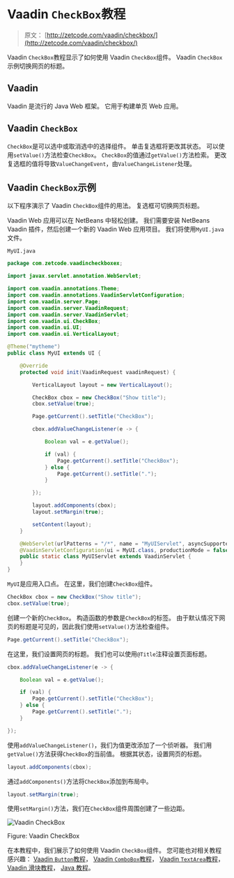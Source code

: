 # Vaadin `CheckBox`教程

> 原文： [http://zetcode.com/vaadin/checkbox/](http://zetcode.com/vaadin/checkbox/)

Vaadin `CheckBox`教程显示了如何使用 Vaadin `CheckBox`组件。 Vaadin `CheckBox`示例切换网页的标题。

## Vaadin

Vaadin 是流行的 Java Web 框架。 它用于构建单页 Web 应用。

## Vaadin `CheckBox`

`CheckBox`是可以选中或取消选中的选择组件。 单击复选框将更改其状态。 可以使用`setValue()`方法检查`CheckBox`。 `CheckBox`的值通过`getValue()`方法检索。 更改复选框的值将导致`ValueChangeEvent`，由`ValueChangeListener`处理。

## Vaadin `CheckBox`示例

以下程序演示了 Vaadin `CheckBox`组件的用法。 复选框可切换网页标题。

Vaadin Web 应用可以在 NetBeans 中轻松创建。 我们需要安装 NetBeans Vaadin 插件，然后创建一个新的 Vaadin Web 应用项目。 我们将使用`MyUI.java`文件。

`MyUI.java`

```java
package com.zetcode.vaadincheckboxex;

import javax.servlet.annotation.WebServlet;

import com.vaadin.annotations.Theme;
import com.vaadin.annotations.VaadinServletConfiguration;
import com.vaadin.server.Page;
import com.vaadin.server.VaadinRequest;
import com.vaadin.server.VaadinServlet;
import com.vaadin.ui.CheckBox;
import com.vaadin.ui.UI;
import com.vaadin.ui.VerticalLayout;

@Theme("mytheme")
public class MyUI extends UI {

    @Override
    protected void init(VaadinRequest vaadinRequest) {

        VerticalLayout layout = new VerticalLayout();

        CheckBox cbox = new CheckBox("Show title");
        cbox.setValue(true);

        Page.getCurrent().setTitle("CheckBox");

        cbox.addValueChangeListener(e -> {

            Boolean val = e.getValue();

            if (val) {
                Page.getCurrent().setTitle("CheckBox");
            } else {
                Page.getCurrent().setTitle(".");
            }

        });

        layout.addComponents(cbox);
        layout.setMargin(true);

        setContent(layout);        
    }

    @WebServlet(urlPatterns = "/*", name = "MyUIServlet", asyncSupported = true)
    @VaadinServletConfiguration(ui = MyUI.class, productionMode = false)
    public static class MyUIServlet extends VaadinServlet {
    }
}

```

`MyUI`是应用入口点。 在这里，我们创建`CheckBox`组件。

```java
CheckBox cbox = new CheckBox("Show title");
cbox.setValue(true);

```

创建一个新的`CheckBox`。 构造函数的参数是`CheckBox`的标签。 由于默认情况下网页的标题是可见的，因此我们使用`setValue()`方法检查组件。

```java
Page.getCurrent().setTitle("CheckBox");

```

在这里，我们设置网页的标题。 我们也可以使用`@Title`注释设置页面标题。

```java
cbox.addValueChangeListener(e -> {

    Boolean val = e.getValue();

    if (val) {
        Page.getCurrent().setTitle("CheckBox");
    } else {
        Page.getCurrent().setTitle(".");
    }

});

```

使用`addValueChangeListener()`，我们为值更改添加了一个侦听器。 我们用`getValue()`方法获得`CheckBox`的当前值。 根据其状态，设置网页的标题。

```java
layout.addComponents(cbox);

```

通过`addComponents()`方法将`CheckBox`添加到布局中。

```java
layout.setMargin(true);

```

使用`setMargin()`方法，我们在`CheckBox`组件周围创建了一些边距。

![Vaadin CheckBox](img/3425d0af7105a44edaa30145b8cefe8b.jpg)

Figure: Vaadin CheckBox

在本教程中，我们展示了如何使用 Vaadin `CheckBox`组件。 您可能也对相关教程感兴趣： [Vaadin `Button`教程](/vaadin/button/)， [Vaadin `ComboBox`教程](/vaadin/combobox/)， [Vaadin `TextArea`教程](/vaadin/textarea/)， [Vaadin 滑块教程](/vaadin/slider/)， [Java 教程](/lang/java/)。